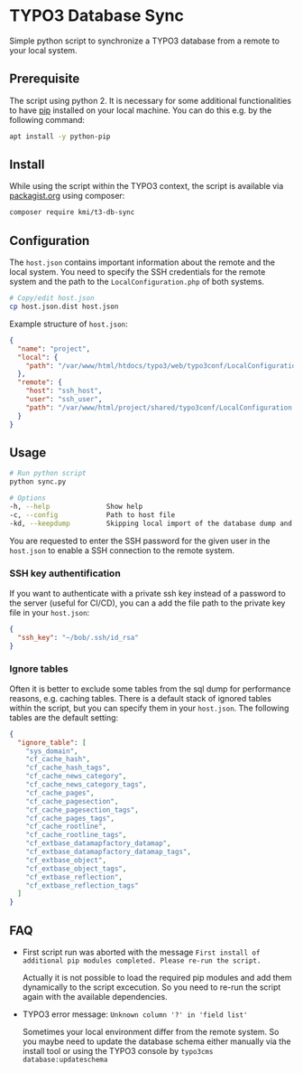# TYPO3 Database Sync

Simple python script to synchronize a TYPO3 database from a remote to your local system.

## Prerequisite

The script using python 2. It is necessary for some additional functionalities to have [pip](https://pypi.org/project/pip/) installed on your local machine. 
You can do this e.g. by the following command:

```bash
apt install -y python-pip
```

## Install

While using the script within the TYPO3 context, the script is available via [packagist.org](https://packagist.org/packages/kmi/t3-db-sync) using composer:

```bash
composer require kmi/t3-db-sync
```

## Configuration

The `host.json` contains important information about the remote and the local system. 
You need to specify the SSH credentials for the remote system and the path to the `LocalConfiguration.php` of both systems.

```bash
# Copy/edit host.json
cp host.json.dist host.json
```

Example structure of `host.json`:
```json
{
  "name": "project",
  "local": {
    "path": "/var/www/html/htdocs/typo3/web/typo3conf/LocalConfiguration.php"
  },
  "remote": {
    "host": "ssh_host",
    "user": "ssh_user",
    "path": "/var/www/html/project/shared/typo3conf/LocalConfiguration.php"
  }
}
```

## Usage

```bash
# Run python script
python sync.py
```

```bash
# Options
-h, --help              Show help
-c, --config            Path to host file
-kd, --keepdump         Skipping local import of the database dump and saving the available dump file in the given directory
```

You are requested to enter the SSH password for the given user in the `host.json` to enable a SSH connection to the remote system. 

### SSH key authentification

If you want to authenticate with a private ssh key instead of a password to the server (useful for CI/CD), you can a add the file path to the private key file in your `host.json`:

```json
{
  "ssh_key": "~/bob/.ssh/id_rsa"
}
```

### Ignore tables

Often it is better to exclude some tables from the sql dump for performance reasons, e.g. caching tables. There is a default stack of ignored tables within the script, but you can specify them in your `host.json`. The following tables are the default setting:

```json
{
  "ignore_table": [
    "sys_domain",
    "cf_cache_hash",
    "cf_cache_hash_tags",
    "cf_cache_news_category",
    "cf_cache_news_category_tags",
    "cf_cache_pages",
    "cf_cache_pagesection",
    "cf_cache_pagesection_tags",
    "cf_cache_pages_tags",
    "cf_cache_rootline",
    "cf_cache_rootline_tags",
    "cf_extbase_datamapfactory_datamap",
    "cf_extbase_datamapfactory_datamap_tags",
    "cf_extbase_object",
    "cf_extbase_object_tags",
    "cf_extbase_reflection",
    "cf_extbase_reflection_tags"
  ]
}
```

## FAQ

- First script run was aborted with the message `First install of additional pip modules completed. Please re-run the script.`
   
   Actually it is not possible to load the required pip modules and add them dynamically to the script excecution. So you need to re-run the script again with the available dependencies.

- TYPO3 error message: `Unknown column '?' in 'field list'` 
   
   Sometimes your local environment differ from the remote system. So you maybe need to update the database schema either manually via the install tool or using the TYPO3 console by `typo3cms database:updateschema`